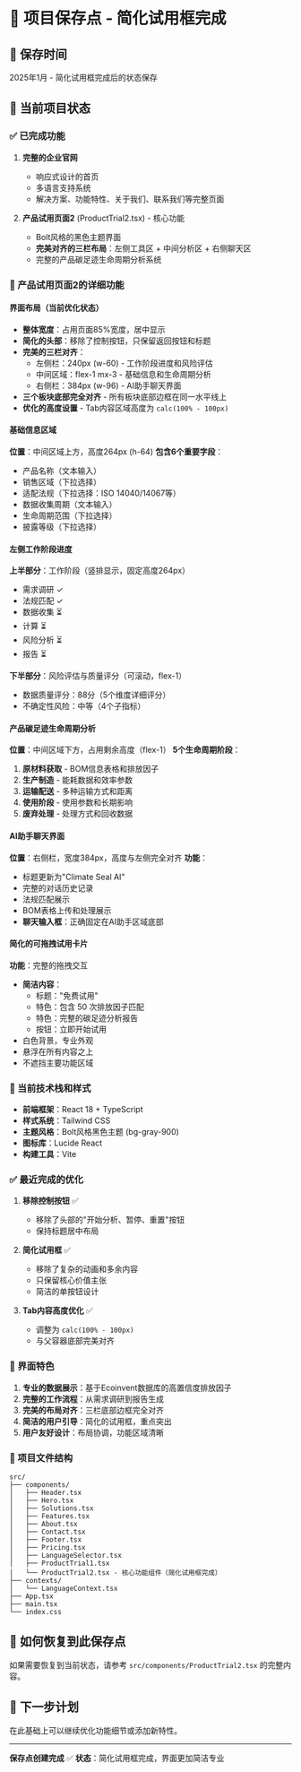 # 🔄 项目保存点 - 简化试用框完成

## 📅 保存时间
2025年1月 - 简化试用框完成后的状态保存

## 🎯 当前项目状态

### ✅ 已完成功能
1. **完整的企业官网**
   - 响应式设计的首页
   - 多语言支持系统
   - 解决方案、功能特性、关于我们、联系我们等完整页面

2. **产品试用页面2** (ProductTrial2.tsx) - 核心功能
   - Bolt风格的黑色主题界面
   - **完美对齐的三栏布局**：左侧工具区 + 中间分析区 + 右侧聊天区
   - 完整的产品碳足迹生命周期分析系统

### 🔧 产品试用页面2的详细功能

#### 界面布局（当前优化状态）
- **整体宽度**：占用页面85%宽度，居中显示
- **简化的头部**：移除了控制按钮，只保留返回按钮和标题
- **完美的三栏对齐**：
  - 左侧栏：240px (w-60) - 工作阶段进度和风险评估
  - 中间区域：flex-1 mx-3 - 基础信息和生命周期分析
  - 右侧栏：384px (w-96) - AI助手聊天界面
- **三个板块底部完全对齐** - 所有板块底部边框在同一水平线上
- **优化的高度设置** - Tab内容区域高度为 `calc(100% - 100px)`

#### 基础信息区域
**位置**：中间区域上方，高度264px (h-64)
**包含6个重要字段**：
- 产品名称（文本输入）
- 销售区域（下拉选择）
- 适配法规（下拉选择：ISO 14040/14067等）
- 数据收集周期（文本输入）
- 生命周期范围（下拉选择）
- 披露等级（下拉选择）

#### 左侧工作阶段进度
**上半部分**：工作阶段（竖排显示，固定高度264px）
- 需求调研 ✓
- 法规匹配 ✓
- 数据收集 ⏳
- 计算 ⏳
- 风险分析 ⏳
- 报告 ⏳

**下半部分**：风险评估与质量评分（可滚动，flex-1）
- 数据质量评分：88分（5个维度详细评分）
- 不确定性风险：中等（4个子指标）

#### 产品碳足迹生命周期分析
**位置**：中间区域下方，占用剩余高度（flex-1）
**5个生命周期阶段**：
1. **原材料获取** - BOM信息表格和排放因子
2. **生产制造** - 能耗数据和效率参数
3. **运输配送** - 多种运输方式和距离
4. **使用阶段** - 使用参数和长期影响
5. **废弃处理** - 处理方式和回收数据

#### AI助手聊天界面
**位置**：右侧栏，宽度384px，高度与左侧完全对齐
**功能**：
- 标题更新为"Climate Seal AI"
- 完整的对话历史记录
- 法规匹配展示
- BOM表格上传和处理展示
- **聊天输入框**：正确固定在AI助手区域底部

#### 简化的可拖拽试用卡片
**功能**：完整的拖拽交互
- **简洁内容**：
  - 标题："免费试用"
  - 特色：包含 50 次排放因子匹配
  - 特色：完整的碳足迹分析报告
  - 按钮：立即开始试用
- 白色背景，专业外观
- 悬浮在所有内容之上
- 不遮挡主要功能区域

### 🎨 当前技术栈和样式
- **前端框架**：React 18 + TypeScript
- **样式系统**：Tailwind CSS
- **主题风格**：Bolt风格黑色主题 (bg-gray-900)
- **图标库**：Lucide React
- **构建工具**：Vite

### ✅ 最近完成的优化
1. **移除控制按钮** ✅
   - 移除了头部的"开始分析、暂停、重置"按钮
   - 保持标题居中布局

2. **简化试用框** ✅
   - 移除了复杂的动画和多余内容
   - 只保留核心价值主张
   - 简洁的单按钮设计

3. **Tab内容高度优化** ✅
   - 调整为 `calc(100% - 100px)`
   - 与父容器底部完美对齐

### 🎯 界面特色
1. **专业的数据展示**：基于Ecoinvent数据库的高置信度排放因子
2. **完整的工作流程**：从需求调研到报告生成
3. **完美的布局对齐**：三栏底部边框完全对齐
4. **简洁的用户引导**：简化的试用框，重点突出
5. **用户友好设计**：布局协调，功能区域清晰

### 📁 项目文件结构
```
src/
├── components/
│   ├── Header.tsx
│   ├── Hero.tsx
│   ├── Solutions.tsx
│   ├── Features.tsx
│   ├── About.tsx
│   ├── Contact.tsx
│   ├── Footer.tsx
│   ├── Pricing.tsx
│   ├── LanguageSelector.tsx
│   ├── ProductTrial1.tsx
│   └── ProductTrial2.tsx - 核心功能组件（简化试用框完成）
├── contexts/
│   └── LanguageContext.tsx
├── App.tsx
├── main.tsx
└── index.css
```

## 🔄 如何恢复到此保存点
如果需要恢复到当前状态，请参考 `src/components/ProductTrial2.tsx` 的完整内容。

## 📝 下一步计划
在此基础上可以继续优化功能细节或添加新特性。

---
**保存点创建完成** ✅
**状态**：简化试用框完成，界面更加简洁专业